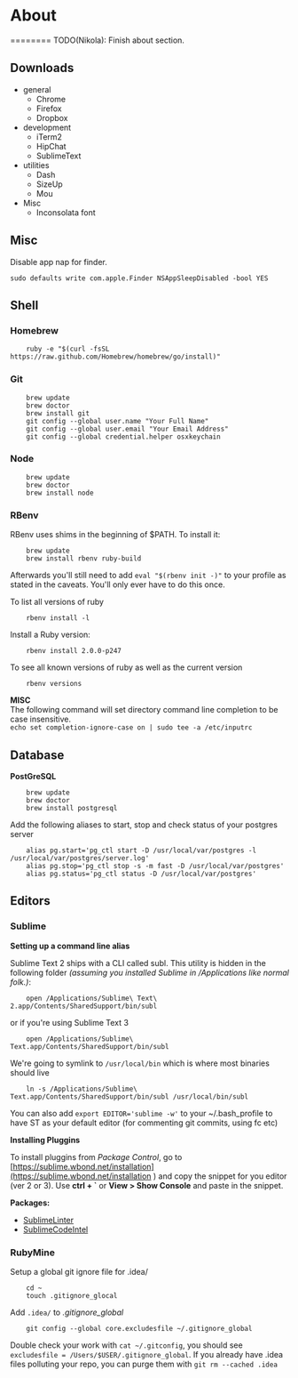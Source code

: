 # About
========
TODO(Nikola): Finish about section.

## Downloads
   * general
      * Chrome
      * Firefox
      * Dropbox
   * development   
      * iTerm2 
      * HipChat
      * SublimeText
   * utilities
   	  * Dash
      * SizeUp
      * Mou
   * Misc
      * Inconsolata font

## Misc
Disable app nap for finder.

	sudo defaults write com.apple.Finder NSAppSleepDisabled -bool YES
   
## Shell
	
### Homebrew
     
        ruby -e "$(curl -fsSL https://raw.github.com/Homebrew/homebrew/go/install)"
    
### Git
    
        brew update
        brew doctor
        brew install git
        git config --global user.name "Your Full Name"
        git config --global user.email "Your Email Address"
        git config --global credential.helper osxkeychain
        
### Node

        brew update
        brew doctor
        brew install node
### RBenv
RBenv uses shims in the beginning of $PATH.  To install it:

        brew update
        brew install rbenv ruby-build
    
Afterwards you'll still need to add `eval "$(rbenv init -)"` to your profile as stated in the caveats. You'll only ever have to do this once.

To list all versions of ruby

        rbenv install -l
    
Install a Ruby version:
   
        rbenv install 2.0.0-p247

To see all known versions of ruby as well as the current version

        rbenv versions

**MISC**   
The following command will set directory command line completion to be case insensitive.   
`echo set completion-ignore-case on | sudo tee -a /etc/inputrc`

## Database
**PostGreSQL**
    
        brew update
        brew doctor
        brew install postgresql
        
Add the following aliases to start, stop and check status of your postgres server
     
		alias pg.start='pg_ctl start -D /usr/local/var/postgres -l /usr/local/var/postgres/server.log'
		alias pg.stop='pg_ctl stop -s -m fast -D /usr/local/var/postgres'
		alias pg.status='pg_ctl status -D /usr/local/var/postgres'
     
## Editors

### Sublime
**Setting up a command line alias**

   Sublime Text 2 ships with a CLI called subl. This utility is hidden in the following folder *(assuming you installed Sublime in /Applications like normal folk.)*:
   
        open /Applications/Sublime\ Text\ 2.app/Contents/SharedSupport/bin/subl      
        
or if you're using Sublime Text 3   

        open /Applications/Sublime\ Text.app/Contents/SharedSupport/bin/subl     
                
We're going to symlink to `/usr/local/bin` which is where most binaries should live
     
        ln -s /Applications/Sublime\ Text.app/Contents/SharedSupport/bin/subl /usr/local/bin/subl
        
You can also add `export EDITOR='sublime -w'` to your ~/.bash_profile to have ST as your default editor (for commenting git commits, using fc etc)

**Installing Pluggins**

To install pluggins from *Package Control*, go to [https://sublime.wbond.net/installation](https://sublime.wbond.net/installation ) and copy the snippet for you editor (ver 2 or 3).  Use **ctrl + `** or **View > Show Console** and paste in the snippet.

**Packages:**

   * [SublimeLinter](http://sublimelinter.readthedocs.org/en/latest/index.html)
   * [SublimeCodeIntel](https://sublime.wbond.net/packages/SublimeCodeIntel)

### RubyMine

Setup a global git ignore file for .idea/

	    cd ~
    	touch .gitignore_glocal
Add `.idea/` to *.gitignore_global*

        git config --global core.excludesfile ~/.gitignore_global
    
Double check your work with `cat ~/.gitconfig`, you should see `excludesfile = /Users/$USER/.gitignore_global`.  If you already have .idea files polluting your repo, you can purge them with `git rm --cached .idea`